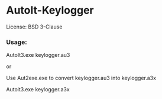 # AutoIt-Keylogger
License: BSD 3-Clause

### Usage:

AutoIt3.exe keylogger.au3

or 

Use Aut2exe.exe to convert keylogger.au3 into keylogger.a3x

Autoit3.exe keylogger.a3x
